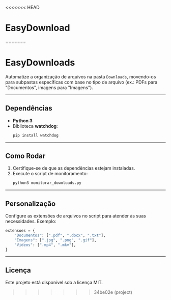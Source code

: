 <<<<<<< HEAD
# EasyDownload
=======
# EasyDownloads

Automatize a organização de arquivos na pasta `Downloads`, movendo-os para subpastas específicas com base no tipo de arquivo (ex.: PDFs para "Documentos", imagens para "Imagens").

---

## Dependências
- **Python 3**
- Biblioteca **watchdog**:
  ```bash
  pip install watchdog
  ```

---

## Como Rodar
1. Certifique-se de que as dependências estejam instaladas.
2. Execute o script de monitoramento:
   ```bash
   python3 monitorar_downloads.py
   ```

---

## Personalização
Configure as extensões de arquivos no script para atender às suas necessidades. Exemplo:
```python
extensoes = {
    "Documentos": [".pdf", ".docx", ".txt"],
    "Imagens": [".jpg", ".png", ".gif"],
    "Videos": [".mp4", ".mkv"],
}
```

---

## Licença
Este projeto está disponível sob a licença MIT.

>>>>>>> 34be02e (project)
